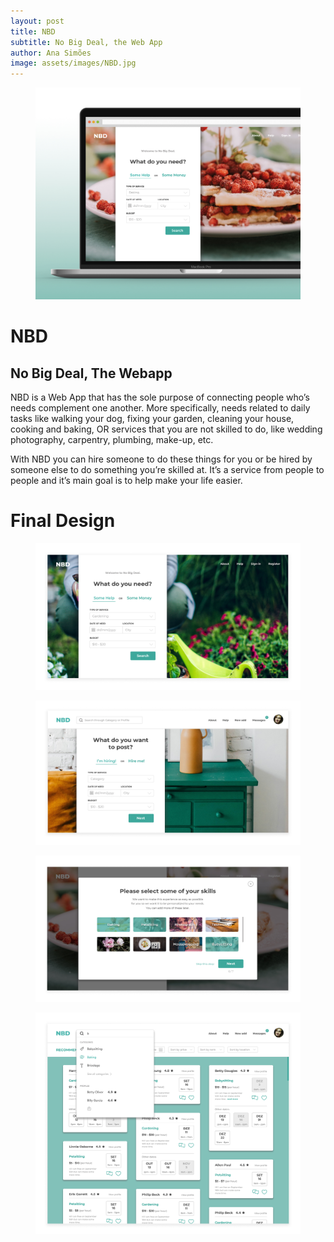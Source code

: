 ```yaml
---
layout: post
title: NBD
subtitle: No Big Deal, the Web App
author: Ana Simões
image: assets/images/NBD.jpg
---
```


<figure><img class="top_image" src="/assets/images/NBD.jpg" alt="home screen"></figure>

# NBD

## No Big Deal, The Webapp

NBD is a Web App that has the sole purpose of connecting people who’s needs complement one another. More specifically, needs related to daily tasks like walking your dog, fixing your garden, cleaning your house, cooking and baking, OR services that you are not skilled to do, like wedding photography, carpentry, plumbing, make-up, etc.

With NBD you can hire someone to do these things for you or be hired by someone else to do something you’re skilled at. It’s a service from people to people and it’s main goal is to help make your life easier.


# Final Design

<figure><img src="/assets/images/NBD_screen.jpg" alt="home screen"></figure>

<figure><img src="/assets/images/NBD_screen_2.jpg" alt="new post screen"></figure>

<figure><img src="/assets/images/NBD_screen_3.jpg" alt="onboarding screen"></figure>

<figure><img src="/assets/images/NBD_screen_4.jpg" alt="searching category screen"></figure>